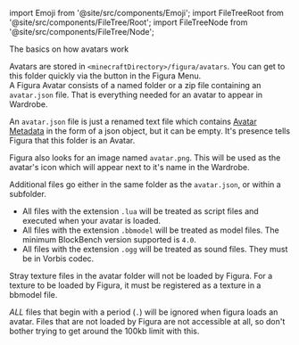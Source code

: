 import Emoji from '@site/src/components/Emoji';
import FileTreeRoot from '@site/src/components/FileTree/Root';
import FileTreeNode from '@site/src/components/FileTree/Node';

The basics on how avatars work

Avatars are stored in <code>&lt;minecraftDirectory&gt;/figura/avatars</code>. You can get to this folder quickly via the <Emoji icon="figura/folder"/> button in the Figura Menu.<br/>
A Figura Avatar consists of a named <Emoji icon="file/folder"/> folder or a <Emoji icon="file/zip"/> zip file containing an <Emoji icon="file/json"/> <code>avatar.json</code> file. That is everything needed for an avatar to appear in Wardrobe.<br/>

<FileTreeRoot>
  <FileTreeNode label="avatars">
    <FileTreeNode label="&lt;AvatarName&gt;">
      <FileTreeNode label="avatar.json" icon="file/json" />
    </FileTreeNode>
  </FileTreeNode>
</FileTreeRoot>

An <Emoji icon="file/json"/> <code>avatar.json</code> file is just a renamed text file which contains [Avatar Metadata](../tutorials/Avatar-Metadata) in the form of a json object, but it can be empty. It's presence tells Figura that this folder is an Avatar.

Figura also looks for an image named <Emoji icon="file/texture"/> <code>avatar.png</code>. This will be used as the avatar's icon which will appear next to it's name in the Wardrobe.

<FileTreeRoot>
  <FileTreeNode label="avatars">
    <FileTreeNode label="&lt;AvatarName&gt;">
      <FileTreeNode label="avatar.json" icon="file/json" />
      <FileTreeNode label="avatar.png" icon="file/texture" />
    </FileTreeNode>
  </FileTreeNode>
</FileTreeRoot>

Additional files go either in the same folder as the <Emoji icon="file/json"/> <code>avatar.json</code>, or within a <Emoji icon="file/folder"/> subfolder.

-   All files with the extension <Emoji icon="file/lua"/> <code>.lua</code> will be treated as script files and executed when your avatar is loaded.
-   All files with the extension <Emoji icon="file/bbmodel"/> <code>.bbmodel</code> will be treated as model files. The minimum BlockBench version supported is <code>4.0</code>.
-   All files with the extension <Emoji icon="file/ogg"/> <code>.ogg</code> will be treated as sound files. They must be in Vorbis codec.

Stray <Emoji icon="file/texture"/> texture files in the avatar folder will not be loaded by Figura. For a texture to be loaded by Figura, it must be registered as a texture in a <Emoji icon="file/bbmodel"/> bbmodel file.

_ALL_ files that begin with a period (<code>.</code>) will be ignored when figura loads an avatar. Files that are not loaded by Figura are not accessible at all, so don't bother trying to get around the 100kb limit with this.
